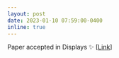 ```yaml
---
layout: post
date: 2023-01-10 07:59:00-0400
inline: true
---
```

Paper accepted in Displays :sparkles: [[Link](https://www.sciencedirect.com/science/article/pii/S0141938223000045)]
